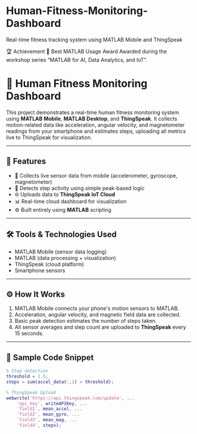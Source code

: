 # Human-Fitness-Monitoring-Dashboard
Real-time fitness tracking system using MATLAB Mobile and ThingSpeak

🏆 Achievement
🏅 Best MATLAB Usage Award
Awarded during the workshop series “MATLAB for AI, Data Analytics, and IoT”.


# 🧍 Human Fitness Monitoring Dashboard

This project demonstrates a real-time human fitness monitoring system using **MATLAB Mobile**, **MATLAB Desktop**, and **ThingSpeak**. It collects motion-related data like acceleration, angular velocity, and magnetometer readings from your smartphone and estimates steps, uploading all metrics live to ThingSpeak for visualization.

---

## 📌 Features

- 📱 Collects live sensor data from mobile (accelerometer, gyroscope, magnetometer)
- 🚶 Detects step activity using simple peak-based logic
- 🌐 Uploads data to **ThingSpeak IoT Cloud**
- 📊 Real-time cloud dashboard for visualization
- ⚙ Built entirely using **MATLAB** scripting

---

## 🛠 Tools & Technologies Used

- MATLAB Mobile (sensor data logging)
- MATLAB (data processing + visualization)
- ThingSpeak (cloud platform)
- Smartphone sensors

---

## ⚙️ How It Works

1. MATLAB Mobile connects your phone's motion sensors to MATLAB.
2. Acceleration, angular velocity, and magnetic field data are collected.
3. Basic peak detection estimates the number of steps taken.
4. All sensor averages and step count are uploaded to **ThingSpeak** every 15 seconds.

---

## 📄 Sample Code Snippet

```matlab
% Step detection
threshold = 1.5;
steps = sum(accel_data(:,1) > threshold);

% ThingSpeak Upload
webwrite('https://api.thingspeak.com/update', ...
    'api_key', writeAPIKey, ...
    'field1', mean_accel, ...
    'field2', mean_gyro, ...
    'field3', mean_mag, ...
    'field4', steps);
